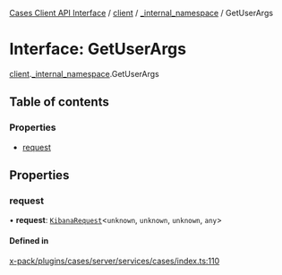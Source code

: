 [Cases Client API Interface](../README.md) / [client](../modules/client.md) / [\_internal\_namespace](../modules/client._internal_namespace.md) / GetUserArgs

# Interface: GetUserArgs

[client](../modules/client.md).[_internal_namespace](../modules/client._internal_namespace.md).GetUserArgs

## Table of contents

### Properties

- [request](client._internal_namespace.GetUserArgs.md#request)

## Properties

### request

• **request**: [`KibanaRequest`](../classes/client._internal_namespace.KibanaRequest.md)<`unknown`, `unknown`, `unknown`, `any`\>

#### Defined in

[x-pack/plugins/cases/server/services/cases/index.ts:110](https://github.com/elastic/kibana/blob/c427bf270ae/x-pack/plugins/cases/server/services/cases/index.ts#L110)
